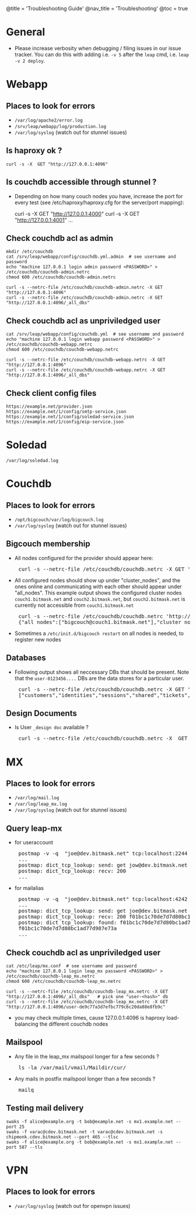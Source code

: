 @title = 'Troubleshooting Guide'
@nav_title = 'Troubleshooting'
@toc = true


General
=======

* Please increase verbosity when debugging / filing issues in our issue tracker. You can do this with adding i.e. `-v 5` after the `leap` cmd, i.e. `leap -v 2 deploy`.

Webapp
======

Places to look for errors
-------------------------

* `/var/log/apache2/error.log`
* `/srv/leap/webapp/log/production.log`
* `/var/log/syslog` (watch out for stunnel issues)

Is haproxy ok ? 
---------------


    curl -s -X  GET "http://127.0.0.1:4096"

Is couchdb accessible through stunnel ?
---------------------------------------

* Depending on how many couch nodes you have, increase the port for every test
  (see /etc/haproxy/haproxy.cfg for the server/port mapping):


    curl -s -X  GET "http://127.0.0.1:4000"
    curl -s -X  GET "http://127.0.0.1:4001"
    ... 


Check couchdb acl as admin
--------------------------

    mkdir /etc/couchdb
    cat /srv/leap/webapp/config/couchdb.yml.admin  # see username and password
    echo "machine 127.0.0.1 login admin password <PASSWORD>" > /etc/couchdb/couchdb-admin.netrc
    chmod 600 /etc/couchdb/couchdb-admin.netrc

    curl -s --netrc-file /etc/couchdb/couchdb-admin.netrc -X GET "http://127.0.0.1:4096"
    curl -s --netrc-file /etc/couchdb/couchdb-admin.netrc -X GET "http://127.0.0.1:4096/_all_dbs"

Check couchdb acl as unpriviledged user 
---------------------------------------

    cat /srv/leap/webapp/config/couchdb.yml  # see username and password
    echo "machine 127.0.0.1 login webapp password <PASSWORD>" > /etc/couchdb/couchdb-webapp.netrc
    chmod 600 /etc/couchdb/couchdb-webapp.netrc

    curl -s --netrc-file /etc/couchdb/couchdb-webapp.netrc -X GET "http://127.0.0.1:4096"
    curl -s --netrc-file /etc/couchdb/couchdb-webapp.netrc -X GET "http://127.0.0.1:4096/_all_dbs"

    
Check client config files
-------------------------

    https://example.net/provider.json
    https://example.net/1/config/smtp-service.json
    https://example.net/1/config/soledad-service.json
    https://example.net/1/config/eip-service.json


Soledad
=======

    /var/log/soledad.log


Couchdb
=======

Places to look for errors
-------------------------

* `/opt/bigcouch/var/log/bigcouch.log`
* `/var/log/syslog` (watch out for stunnel issues)



Bigcouch membership
-------------------

* All nodes configured for the provider should appear here:

<pre>
    curl -s --netrc-file /etc/couchdb/couchdb.netrc -X GET 'http://127.0.0.1:5986/nodes/_all_docs'
</pre>

* All configured nodes should show up under "cluster_nodes", and the ones online and communicating with each other should appear under "all_nodes". This example output shows the configured cluster nodes `couch1.bitmask.net` and `couch2.bitmask.net`, but `couch2.bitmask.net` is currently not accessible from `couch1.bitmask.net`


<pre>
    curl -s --netrc-file /etc/couchdb/couchdb.netrc 'http://127.0.0.1:5984/_membership'
    {"all_nodes":["bigcouch@couch1.bitmask.net"],"cluster_nodes":["bigcouch@couch1.bitmask.net","bigcouch@couch2.bitmask.net"]}
</pre>

* Sometimes a `/etc/init.d/bigcouch restart` on all nodes is needed, to register new nodes

Databases
---------

* Following output shows all neccessary DBs that should be present. Note that the `user-0123456....` DBs are the data stores for a particular user. 

<pre>
    curl -s --netrc-file /etc/couchdb/couchdb.netrc -X GET 'http://127.0.0.1:5984/_all_dbs' 
    ["customers","identities","sessions","shared","tickets","tokens","user-0","user-9d34680b01074c75c2ec58c7321f540c","user-9d34680b01074c75c2ec58c7325fb7ff","users"]
</pre>




Design Documents
----------------

* Is User `_design doc` available ?


<pre>
    curl -s --netrc-file /etc/couchdb/couchdb.netrc -X  GET "http://127.0.0.1:5984/users/_design/User"
</pre>



MX
==

Places to look for errors
-------------------------

* `/var/log/mail.log`
* `/var/log/leap_mx.log`
* `/var/log/syslog` (watch out for stunnel issues)


Query leap-mx
-------------

* for useraccount 


<pre>
    postmap -v -q  "joe@dev.bitmask.net" tcp:localhost:2244
    ...
    postmap: dict_tcp_lookup: send: get jow@dev.bitmask.net
    postmap: dict_tcp_lookup: recv: 200 
    ...
</pre>

* for mailalias


<pre>
    postmap -v -q  "joe@dev.bitmask.net" tcp:localhost:4242
    ...
    postmap: dict_tcp_lookup: send: get joe@dev.bitmask.net
    postmap: dict_tcp_lookup: recv: 200 f01bc1c70de7d7d80bc1ad77d987e73a
    postmap: dict_tcp_lookup: found: f01bc1c70de7d7d80bc1ad77d987e73a
    f01bc1c70de7d7d80bc1ad77d987e73a
    ...
</pre>


Check couchdb acl as unpriviledged user 
---------------------------------------



    cat /etc/leap/mx.conf  # see username and password
    echo "machine 127.0.0.1 login leap_mx password <PASSWORD>" > /etc/couchdb/couchdb-leap_mx.netrc
    chmod 600 /etc/couchdb/couchdb-leap_mx.netrc

    curl -s --netrc-file /etc/couchdb/couchdb-leap_mx.netrc -X GET "http://127.0.0.1:4096/_all_dbs"   # pick one "user-<hash>" db
    curl -s --netrc-file /etc/couchdb/couchdb-leap_mx.netrc -X GET "http://127.0.0.1:4096/user-de9c77a3d7efbc779c6c20da88e8fb9c"


* you may check multiple times, cause 127.0.0.1:4096 is haproxy load-balancing the different couchdb nodes


Mailspool
---------

* Any file in the leap_mx mailspool longer for a few seconds ?



<pre>
    ls -la /var/mail/vmail/Maildir/cur/
</pre>

* Any mails in postfix mailspool longer than a few seconds ?

<pre>
    mailq
</pre>



Testing mail delivery
---------------------

    swaks -f alice@example.org -t bob@example.net -s mx1.example.net --port 25 
    swaks -f varac@cdev.bitmask.net -t varac@cdev.bitmask.net -s chipmonk.cdev.bitmask.net --port 465 --tlsc
    swaks -f alice@example.org -t bob@example.net -s mx1.example.net --port 587 --tls


VPN
===

Places to look for errors
-------------------------

* `/var/log/syslog` (watch out for openvpn issues)


